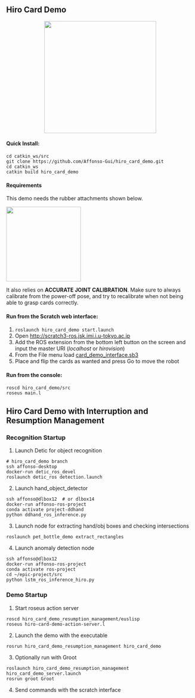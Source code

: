 ## Hiro Card Demo

<p align="center">
  <img height="300" src="https://user-images.githubusercontent.com/20625381/78788917-678e3280-79e7-11ea-97c1-b84a2465a2ca.jpg">
</p>

#### Quick Install:
```shell
cd catkin_ws/src
git clone https://github.com/Affonso-Gui/hiro_card_demo.git
cd catkin_ws
catkin build hiro_card_demo
```

#### Requirements

This demo needs the rubber attachments shown below.
<p align="left">
  <img height="200" src="https://user-images.githubusercontent.com/20625381/210297979-a8e0980b-6a55-4295-bf5e-c697ee2bdf58.jpg">

It also relies on **ACCURATE JOINT CALIBRATION**. 
Make sure to always calibrate from the power-off pose, and try to recalibrate when not being able to grasp cards correctly.

#### Run from the Scratch web interface:
1. `roslaunch hiro_card_demo start.launch`
1. Open http://scratch3-ros.jsk.imi.i.u-tokyo.ac.jp
1. Add the ROS extension from the bottom left button on the screen and input the master URI (*localhost* or *hirovision*)
1. From the File menu load [card_demo_interface.sb3](https://github.com/Affonso-Gui/hiro_card_demo/blob/master/src/card_demo_interface.sb3)
1. Place and flip the cards as wanted and press Go to move the robot


#### Run from the console:
```shell
roscd hiro_card_demo/src
roseus main.l
```

## Hiro Card Demo with Interruption and Resumption Management

### Recognition Startup

1. Launch Detic for object recognition
```
# hiro_card_demo branch
ssh affonso-desktop
docker-run detic_ros_devel
roslaunch detic_ros detection.launch
```

2. Launch hand\_object\_detector
```
ssh affonso@dlbox12  # or dlbox14
docker-run affonso-ros-project
conda activate project-ddhand
python ddhand_ros_inference.py
```

3. Launch node for extracting hand/obj boxes and checking intersections
```
roslaunch pet_bottle_demo extract_rectangles
```

4. Launch anomaly detection node
```
ssh affonso@dlbox12
docker-run affonso-ros-project
conda activate ros-project
cd ~/epic-project/src
python lstm_ros_inference_hiro.py
```

### Demo Startup

1. Start roseus action server
```
roscd hiro_card_demo_resumption_management/euslisp
roseus hiro-card-demo-action-server.l
```

2. Launch the demo with the executable
```
rosrun hiro_card_demo_resumption_management hiro_card_demo
```

3. Optionally run with Groot
```
roslaunch hiro_card_demo_resumption_management hiro_card_demo_server.launch
rosrun groot Groot
```

4. Send commands with the scratch interface
